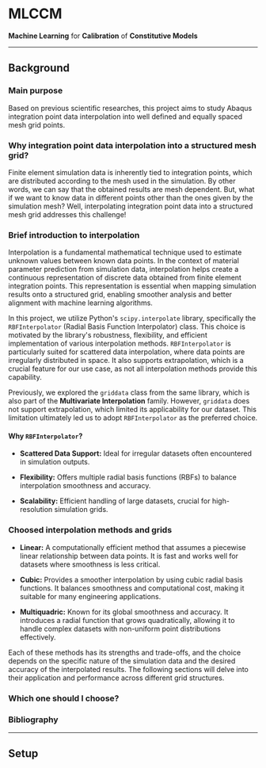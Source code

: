 # MLCCM
**Machine Learning** for **Calibration** of **Constitutive Models**

***

## Background
### Main purpose
Based on previous scientific researches<!-- (see [bibliography](#bibliography)) -->, this project aims to study Abaqus integration point data interpolation into well defined and equally spaced mesh grid points.

### Why integration point data interpolation into a structured mesh grid?
Finite element simulation data is inherently tied to integration points, which are distributed according to the mesh used in the simulation. By other words, we can say that the obtained results are mesh dependent. But, what if we want to know data in different points other than the ones given by the simulation mesh? Well, interpolating integration point data into a structured mesh grid addresses this challenge!

### Brief introduction to interpolation
Interpolation is a fundamental mathematical technique used to estimate unknown values between known data points. In the context of material parameter prediction from simulation data, interpolation helps create a continuous representation of discrete data obtained from finite element integration points. This representation is essential when mapping simulation results onto a structured grid, enabling smoother analysis and better alignment with machine learning algorithms.

In this project, we utilize Python's `scipy.interpolate` library, specifically the `RBFInterpolator` (Radial Basis Function Interpolator) class. This choice is motivated by the library's robustness, flexibility, and efficient implementation of various interpolation methods. `RBFInterpolator` is particularly suited for scattered data interpolation, where data points are irregularly distributed in space. It also supports extrapolation, which is a crucial feature for our use case, as not all interpolation methods provide this capability.

Previously, we explored the `griddata` class from the same library, which is also part of the **Multivariate Interpolation** family. However, `griddata` does not support extrapolation, which limited its applicability for our dataset. This limitation ultimately led us to adopt `RBFInterpolator` as the preferred choice.

#### Why `RBFInterpolator`?

* **Scattered Data Support:** Ideal for irregular datasets often encountered in simulation outputs.

* **Flexibility:** Offers multiple radial basis functions (RBFs) to balance interpolation smoothness and accuracy.

* **Scalability:** Efficient handling of large datasets, crucial for high-resolution simulation grids.

### Choosed interpolation methods and grids

* **Linear:** A computationally efficient method that assumes a piecewise linear relationship between data points. It is fast and works well for datasets where smoothness is less critical.

* **Cubic:** Provides a smoother interpolation by using cubic radial basis functions. It balances smoothness and computational cost, making it suitable for many engineering applications.

* **Multiquadric:** Known for its global smoothness and accuracy. It introduces a radial function that grows quadratically, allowing it to handle complex datasets with non-uniform point distributions effectively.

Each of these methods has its strengths and trade-offs, and the choice depends on the specific nature of the simulation data and the desired accuracy of the interpolated results. The following sections will delve into their application and performance across different grid structures.

### Which one should I choose?
<!-- "re-interpolation" back to integration points -->
<!-- predicted vs original parameter comparison -->
<!-- global statistics and analysis -->

### Bibliography

***

## Setup
